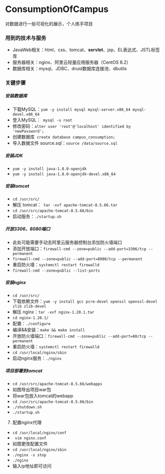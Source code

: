 # ConsumptionOfCampus

对数据进行一些可视化的展示，个人练手项目

### 用到的技术与服务

- JavaWeb相关：html、css、tomcat、**servlet**、jsp、EL表达式、JSTL标签库
- 服务器相关：nginx、阿里云轻量应用服务器（CentOS 8.2）
- 数据库相关：mysql、JDBC、druid数据库连接池、dbutils

### 关键步骤

##### 安装数据库

- 下载MySQL：`yum -y install mysql mysql-server.x86_64 mysql-devel.x86_64`
- 登入MySQL：` mysql -u root`
- 修改密码：`alter user 'root'@'localhost' identified by 'newPassword';`
- 创建数据库` create database campus_consumption;`
- 导入数据文件 source.sql：`source /data/source.sql`

##### 安装JDK


- `yum -y install java-1.8.0-openjdk`
- `yum -y install java-1.8.0-openjdk-devel.x86_64 `

##### 安装tomcat

- `cd /usr/src/`
- 解压 tomcat：` tar -xvf apache-tomcat-8.5.66.tar`
- `cd /usr/src/apache-tomcat-8.5.66/bin`
- 启动服务：`./startup.sh `

##### 开放3306、8080端口

- 此处可能需要手动去阿里云服务器控制台添加防火墙端口
- 添加开放端口：`firewall-cmd --zone=public --add-port=3306/tcp --permanent`
- `firewall-cmd --zone=public --add-port=8080/tcp --permanent`
- 重启防火墙：`systemctl restart firewalld`
- `firewall-cmd --zone=public --list-ports`

##### 安装nginx

- `cd /usr/src/`
- 下载依赖文件：`yum -y install gcc pcre-devel openssl openssl-devel zlib zlib-devel `
- 解压 nginx：` tar -xvf nginx-1.20.1.tar `
- `cd nginx-1.20.1/`
- 配置：`./configure`
- 编译&&安装：` make && make install `
- 开放防火墙端口：`firewall-cmd --zone=public --add-port=80/tcp --permanent`
- 重启防火墙：`systemctl restart firewalld`
- `cd /usr/local/nginx/sbin`
- 启动nginx服务：`./nginx `

##### 项目部署到tomcat

- `cd /usr/src/apache-tomcat-8.5.66/webapps`
- 如图导出项目war包
- 将war包放入tomcat的webapp
- `cd /usr/src/apache-tomcat-8.5.66/bin`
- `./shutdown.sh `
- `./startup.sh `

7. 配置nginx代理

- `cd /usr/local/nginx/conf`
- ` vim nginx.conf`
- 如图更改配置文件
- `cd /usr/local/nginx/sbin`
- `./nginx -s stop`
- ` ./nginx `
- 输入ip地址即可访问









